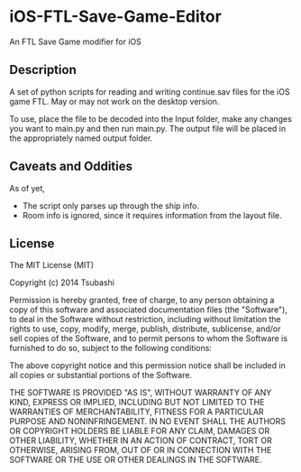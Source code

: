 iOS-FTL-Save-Game-Editor
========================

An FTL Save Game modifier for iOS

Description
------------
A set of python scripts for reading and writing continue.sav files for the iOS game FTL. May or may not work on the desktop version. 

To use, place the file to be decoded into the Input folder, make any changes you want to main.py and then run main.py. The output file will be placed in the appropriately named output folder.

Caveats and Oddities
--------------------
As of yet, 
- The script only parses up through the ship info.
- Room info is ignored, since it requires information from the layout file.


License
--------
The MIT License (MIT)

Copyright (c) 2014 Tsubashi

Permission is hereby granted, free of charge, to any person obtaining a copy
of this software and associated documentation files (the "Software"), to deal
in the Software without restriction, including without limitation the rights
to use, copy, modify, merge, publish, distribute, sublicense, and/or sell
copies of the Software, and to permit persons to whom the Software is
furnished to do so, subject to the following conditions:

The above copyright notice and this permission notice shall be included in all
copies or substantial portions of the Software.

THE SOFTWARE IS PROVIDED "AS IS", WITHOUT WARRANTY OF ANY KIND, EXPRESS OR
IMPLIED, INCLUDING BUT NOT LIMITED TO THE WARRANTIES OF MERCHANTABILITY,
FITNESS FOR A PARTICULAR PURPOSE AND NONINFRINGEMENT. IN NO EVENT SHALL THE
AUTHORS OR COPYRIGHT HOLDERS BE LIABLE FOR ANY CLAIM, DAMAGES OR OTHER
LIABILITY, WHETHER IN AN ACTION OF CONTRACT, TORT OR OTHERWISE, ARISING FROM,
OUT OF OR IN CONNECTION WITH THE SOFTWARE OR THE USE OR OTHER DEALINGS IN THE
SOFTWARE.
